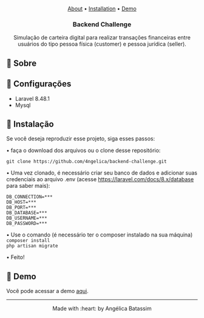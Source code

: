 <p align="center">
  <img  src="">
</p>

 <p align="center">
    <a href="#backend_challenge_about">About</a> • 
    <a href="#backend_challenge_install">Installation</a> • 
    <a href="#backend_challenge_demo">Demo</a>
    <h3 align="center">Backend Challenge</h3>

  <p align="center">
    Simulação de carteira digital para realizar transações financeiras entre usuários do tipo pessoa física (customer) e pessoa jurídica (seller).
   </p>


## :pushpin: Sobre
<p align="justify" id="#backend_challenge_about">
   
</p>

## :pushpin: Configurações
<div id="#backend_challenge_setup">
<ul>
    <li>Laravel 8.48.1</li>
    <li>Mysql</li>
</ul> 
</div>

## :pushpin: Instalação
<p id="#backend_challenge_install">
Se você deseja reproduzir esse projeto, siga esses passos:

• faça o download dos arquivos ou o clone desse repositório: <br>
    
`git clone https://github.com/4ngelica/backend-challenge.git`

• Uma vez clonado, é necessário criar seu banco de dados e adicionar suas credenciais ao arquivo .env (acesse https://laravel.com/docs/8.x/database para saber mais):
    
    DB_CONNECTION=***
    DB_HOST=***
    DB_PORT=***
    DB_DATABASE=***
    DB_USERNAME=***
    DB_PASSWORD=***

•  Use o comando (é necessário ter o composer instalado na sua máquina) <br>
    `composer install` <br>
    `php artisan migrate`

• Feito!

## :pushpin: Demo
<p id="#backend_challenge_demo">Você pode acessar a demo <a href="http://laravel-user-crud.herokuapp.com">aqui</a>.  </p>

<footer>
    <hr></hr>
<p align="center">
Made with :heart: by Angélica Batassim
</p>
</footer> 

